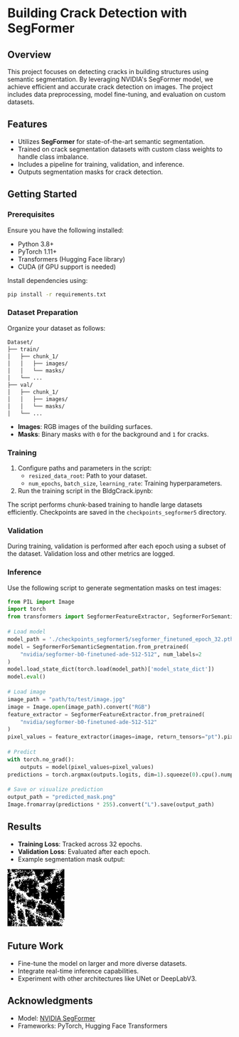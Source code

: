 # Building Crack Detection with SegFormer

## Overview
This project focuses on detecting cracks in building structures using semantic segmentation. By leveraging NVIDIA's SegFormer model, we achieve efficient and accurate crack detection on images. The project includes data preprocessing, model fine-tuning, and evaluation on custom datasets.

## Features
- Utilizes **SegFormer** for state-of-the-art semantic segmentation.
- Trained on crack segmentation datasets with custom class weights to handle class imbalance.
- Includes a pipeline for training, validation, and inference.
- Outputs segmentation masks for crack detection.

## Getting Started

### Prerequisites
Ensure you have the following installed:
- Python 3.8+
- PyTorch 1.11+
- Transformers (Hugging Face library)
- CUDA (if GPU support is needed)

Install dependencies using:
```bash
pip install -r requirements.txt
```

### Dataset Preparation
Organize your dataset as follows:
```
Dataset/
├── train/
│   ├── chunk_1/
│   │   ├── images/
│   │   └── masks/
│   └── ...
├── val/
│   ├── chunk_1/
│   │   ├── images/
│   │   └── masks/
│   └── ...
```
- **Images**: RGB images of the building surfaces.
- **Masks**: Binary masks with `0` for the background and `1` for cracks.

### Training
1. Configure paths and parameters in the script:
   - `resized_data_root`: Path to your dataset.
   - `num_epochs`, `batch_size`, `learning_rate`: Training hyperparameters.
2. Run the training script in the BldgCrack.ipynb:

The script performs chunk-based training to handle large datasets efficiently. Checkpoints are saved in the `checkpoints_segformer5` directory.

### Validation
During training, validation is performed after each epoch using a subset of the dataset. Validation loss and other metrics are logged.

### Inference
Use the following script to generate segmentation masks on test images:
```python
from PIL import Image
import torch
from transformers import SegformerFeatureExtractor, SegformerForSemanticSegmentation

# Load model
model_path = './checkpoints_segformer5/segformer_finetuned_epoch_32.pth'
model = SegformerForSemanticSegmentation.from_pretrained(
    "nvidia/segformer-b0-finetuned-ade-512-512", num_labels=2
)
model.load_state_dict(torch.load(model_path)['model_state_dict'])
model.eval()

# Load image
image_path = "path/to/test/image.jpg"
image = Image.open(image_path).convert("RGB")
feature_extractor = SegformerFeatureExtractor.from_pretrained(
    "nvidia/segformer-b0-finetuned-ade-512-512"
)
pixel_values = feature_extractor(images=image, return_tensors="pt").pixel_values

# Predict
with torch.no_grad():
    outputs = model(pixel_values=pixel_values)
predictions = torch.argmax(outputs.logits, dim=1).squeeze(0).cpu().numpy()

# Save or visualize prediction
output_path = "predicted_mask.png"
Image.fromarray(predictions * 255).convert("L").save(output_path)
```

## Results
- **Training Loss**: Tracked across 32 epochs.
- **Validation Loss**: Evaluated after each epoch.
- Example segmentation mask output:

![Example Prediction](./Python/predicted_mask6_visualization.png)


## Future Work
- Fine-tune the model on larger and more diverse datasets.
- Integrate real-time inference capabilities.
- Experiment with other architectures like UNet or DeepLabV3.

## Acknowledgments
- Model: [NVIDIA SegFormer](https://huggingface.co/nvidia/segformer-b0-finetuned-ade-512-512)
- Frameworks: PyTorch, Hugging Face Transformers


